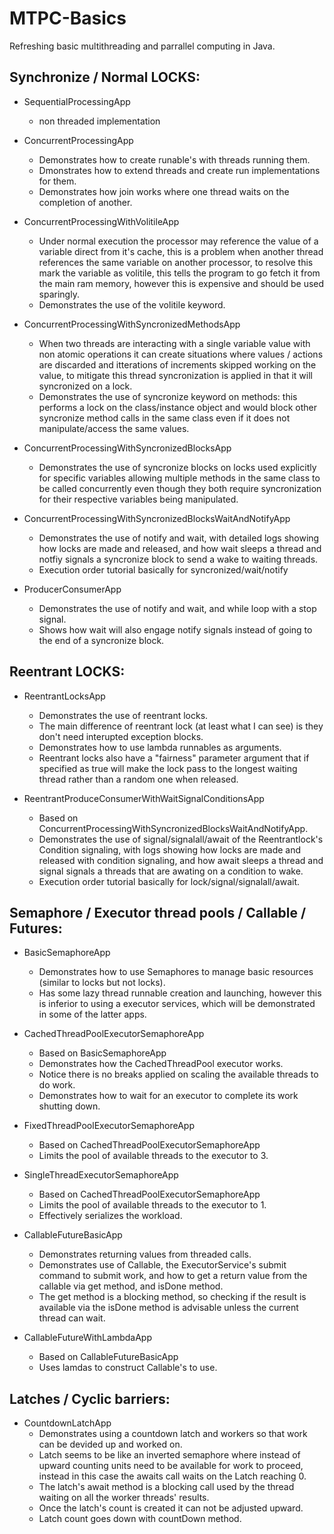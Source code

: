 # MTPC-Basics
Refreshing basic multithreading and parrallel computing in Java.


## Synchronize / Normal LOCKS:
* SequentialProcessingApp
  * non threaded implementation
  
* ConcurrentProcessingApp
  * Demonstrates how to create runable's with threads running them.
  * Dmonstrates how to extend threads and create run implementations for them.
  * Demonstrates how join works where one thread waits on the completion of another.
  
* ConcurrentProcessingWithVolitileApp
  * Under normal execution the processor may reference the value of a variable direct from it's cache, this is a problem when another thread references the same variable on another processor, to resolve this mark the variable as volitile, this tells the program to go fetch it from the main ram memory, however this is expensive and should be used sparingly.
  * Demonstrates the use of the volitile keyword.
  
* ConcurrentProcessingWithSyncronizedMethodsApp
  * When two threads are interacting with a single variable value with non atomic operations it can create situations where values / actions are discarded and itterations of increments skipped working on the value, to mitigate this thread syncronization is applied in that it will syncronized on a lock.
  * Demonstrates the use of syncronize keyword on methods: this performs a lock on the class/instance object and would block other syncronize method calls in the same class even if it does not manipulate/access the same values.

* ConcurrentProcessingWithSyncronizedBlocksApp
  * Demonstrates the use of syncronize blocks on locks used explicitly for specific variables allowing multiple methods in the same class to be called concurrently even though they both require syncronization for their respective variables being manipulated.

* ConcurrentProcessingWithSyncronizedBlocksWaitAndNotifyApp
  * Demonstrates the use of notify and wait, with detailed logs showing how locks are made and released, and how wait sleeps a thread and notfiy signals a syncronize block to send a wake to waiting threads.
  * Execution order tutorial basically for syncronized/wait/notify

* ProducerConsumerApp
  * Demonstrates the use of notify and wait, and while loop with a stop signal.
  * Shows how wait will also engage notify signals instead of going to the end of a syncronize block.

## Reentrant LOCKS:
* ReentrantLocksApp
  * Demonstrates the use of reentrant locks.
  * The main difference of reentrant lock (at least what I can see) is they don't need interupted exception blocks.
  * Demonstrates how to use lambda runnables as arguments.
  * Reentrant locks also have a "fairness" parameter argument that if specified as true will make the lock pass to the longest waiting thread rather than a random one when released.

* ReentrantProduceConsumerWithWaitSignalConditionsApp
  * Based on ConcurrentProcessingWithSyncronizedBlocksWaitAndNotifyApp.
  * Demonstrates the use of signal/signalall/await of the Reentrantlock's Condition signaling, with logs showing how locks are made and released with condition signaling, and how await sleeps a thread and signal signals a threads that are awating on a condition to wake.
  * Execution order tutorial basically for lock/signal/signalall/await.

## Semaphore / Executor thread pools / Callable / Futures:
* BasicSemaphoreApp
  * Demonstrates how to use Semaphores to manage basic resources (similar to locks but not locks).
  * Has some lazy thread runnable creation and launching, however this is inferior to using a executor services, which will be demonstrated in some of the latter apps.
    
* CachedThreadPoolExecutorSemaphoreApp
  * Based on BasicSemaphoreApp
  * Demonstrates how the CachedThreadPool executor works.
  * Notice there is no breaks applied on scaling the available threads to do work.
  * Demonstrates how to wait for an executor to complete its work shutting down.

* FixedThreadPoolExecutorSemaphoreApp
  * Based on CachedThreadPoolExecutorSemaphoreApp
  * Limits the pool of available threads to the executor to 3.

* SingleThreadExecutorSemaphoreApp
  * Based on CachedThreadPoolExecutorSemaphoreApp
  * Limits the pool of available threads to the executor to 1.
  * Effectively serializes the workload.

* CallableFutureBasicApp
  * Demonstrates returning values from threaded calls.
  * Demonstrates use of Callable, the ExecutorService's submit command to submit work, and how to get a return value from the callable via get method, and isDone method.
  * The get method is a blocking method, so checking if the result is available via the isDone method is advisable unless the current thread can wait.

* CallableFutureWithLambdaApp
  * Based on CallableFutureBasicApp
  * Uses lamdas to construct Callable's to use.

## Latches / Cyclic barriers:
* CountdownLatchApp
  * Demonstrates using a countdown latch and workers so that work can be devided up and worked on.
  * Latch seems to be like an inverted semaphore where instead of upward counting units need to be available for work to proceed, instead in this case the awaits call waits on the Latch reaching 0.
  * The latch's await method is a blocking call used by the thread waiting on all the worker threads' results.
  * Once the latch's count is created it can not be adjusted upward.
  * Latch count goes down with countDown method.
  
